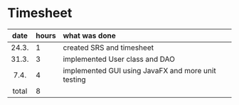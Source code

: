 # Timesheet

| date  | hours | what was done |
| :----:| :-----| :-----|
| 24.3. | 1     | created SRS and timesheet |
| 31.3. | 3     | implemented User class and DAO |
| 7.4. | 4     | implemented GUI using JavaFX and more unit testing |
| total | 8     | |